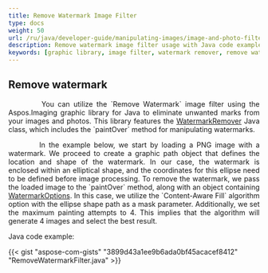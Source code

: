 ```yaml
---
title: Remove Watermark Image Filter
type: docs
weight: 50
url: /ru/java/developer-guide/manipulating-images/image-and-photo-filters/remove-watermark-filter/
description: Remove watermark image filter usage with Java code example provided.
keywords: [graphic library, image filter, watermark remover, remove watermark, watermark options, content-aware fill, painting attempts, java class, paint over method]
---
```


## Remove watermark

<p align='justify'>
&nbsp;&nbsp;&nbsp;&nbsp;&nbsp;&nbsp;&nbsp;&nbsp;
You can utilize the `Remove Watermark` image filter using the Aspos.Imaging graphic library for Java to eliminate unwanted marks from your images and photos. This library features the <a href="https://reference.aspose.com/imaging/ru/java/com.aspose.imaging.watermark/watermarkremover/">WatermarkRemover</a> Java class, which includes the `paintOver` method for manipulating watermarks.
</p>

<p align='justify'>
&nbsp;&nbsp;&nbsp;&nbsp;&nbsp;&nbsp;&nbsp;&nbsp;
In the example below, we start by loading a PNG image with a watermark. We proceed to create a graphic path object that defines the location and shape of the watermark. In our case, the watermark is enclosed within an elliptical shape, and the coordinates for this ellipse need to be defined before image processing. To remove the watermark, we pass the loaded image to the `paintOver` method, along with an object containing <a href="https://reference.aspose.com/imaging/ru/java/com.aspose.imaging.watermark.options/watermarkoptions/">WatermarkOptions</a>. In this case, we utilize the `Content-Aware Fill` algorithm option with the ellipse shape path as a mask parameter. Additionally, we set the maximum painting attempts to 4. This implies that the algorithm will generate 4 images and select the best result.
</p>

Java code example:

{{< gist "aspose-com-gists" "3899d43a1ee9b6ada0bf45acacef8412" "RemoveWatermarkFilter.java" >}}
